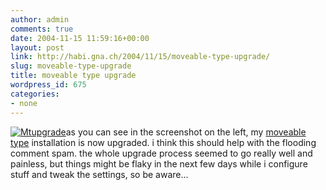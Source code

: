 ```yaml
---
author: admin
comments: true
date: 2004-11-15 11:59:16+00:00
layout: post
link: http://habi.gna.ch/2004/11/15/moveable-type-upgrade/
slug: moveable-type-upgrade
title: moveable type upgrade
wordpress_id: 675
categories:
- none
---
```



[![Mtupgrade](http://habi.gna.ch/blog/images/mtupgrade-tm.jpg)](http://habi.gna.ch/blog/images/mtupgrade.jpg)as you can see in the screenshot on the left, my [moveable type](http://moveabletype.org/) installation is now upgraded. i think this should help with the flooding comment spam. the whole upgrade process seemed to go really well and painless, but things might be flaky in the next few days while i configure stuff and tweak the settings, so be aware...

